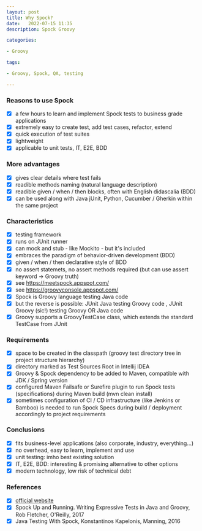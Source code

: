 ```yaml
---
layout: post
title: Why Spock?
date:   2022-07-15 11:35
description: Spock Groovy

categories:

- Groovy

tags:

- Groovy, Spock, QA, testing

---
```


### Reasons to use Spock

- [x] a few hours to learn and implement Spock tests to business grade applications
- [x] extremely easy to create test, add test cases, refactor, extend
- [x] quick execution of test suites
- [x] lightweight
- [x] applicable to unit tests, IT, E2E, BDD

### More advantages

- [x] gives clear details where test fails
- [x] readible methods naming (natural language description)
- [x] readible given / when / then blocks, often with English didascalia (BDD)
- [x] can be used along with Java jUnit, Python, Cucumber / Gherkin within the same project

### Characteristics

- [x] testing framework 
- [x] runs on JUnit runner
- [x] can mock and stub - like Mockito - but it's included
- [x] embraces the paradigm of behavior-driven development (BDD)
- [x] given / when / then declarative style of BDD
- [x] no assert statemets, no assert methods required (but can use assert keyword -> Groovy truth)
- [x] see https://meetspock.appspot.com/
- [x] see https://groovyconsole.appspot.com/
- [x] Spock is Groovy language testing Java code
- [x] but the reverse is possible: JUnit Java testing Groovy code , JUnit Groovy (sic!) testing Groovy OR Java code
- [x] Groovy supports a GroovyTestCase class, which extends the standard TestCase from JUnit

### Requirements

- [x] space to be created in the classpath (groovy test directory tree in project structure hierarchy)
- [x] directory marked as Test Sources Root in Intellij IDEA
- [x] Groovy & Spock dependency to be added to Maven, compatible with JDK / Spring version
- [x] configured Maven Failsafe or Surefire plugin to run Spock tests (specifications) during Maven build (mvn clean install)
- [x] sometimes configuration of CI / CD infrastructure (like Jenkins or Bamboo) is needed to run Spock Specs during build / deployment 
accordingly to project requirements

### Conclusions

- [x] fits business-level applications (also corporate, industry, everything...)
- [x] no overhead, easy to learn, implement and use
- [x] unit testing: imho best existing solution
- [x] IT, E2E, BDD: interesting & promising alternative to other options
- [x] modern technology, low risk of technical debt

### References

- [x] [official website](https://spockframework.org/)
- [x] Spock Up and Running. Writing Expressive Tests in Java and Groovy, Rob Fletcher, O'Reilly, 2017
- [x] Java Testing With Spock, Konstantinos Kapelonis, Manning, 2016